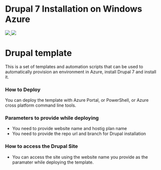 # Drupal 7 Installation on Windows Azure
<a href="https://portal.azure.com/#create/Microsoft.Template/uri/https%3A%2F%2Fraw.githubusercontent.com%2Fgopikap%2Fazure-quickstart-templates%2Fdevelopment-shibboleth%2Fdrupal-on-azure%2Fdrupaldeploy.json" target="_blank">
    <img src="http://azuredeploy.net/deploybutton.png"/>
</a>
<a href="http://armviz.io/#/?load=https%3A%2F%2Fraw.githubusercontent.com%2Fgopikap%2Fazure-quickstart-templates%2Fdevelopment-shibboleth%2Fdrupal-on-azure%2Fdrupaldeploy.json" target="_blank">
    <img src="http://armviz.io/visualizebutton.png"/>
</a>

# Drupal template 

This is a set of templates and automation scripts that can be used to automatically provision an environment in Azure, install Drupal 7 and install it.


### How to Deploy
You can deploy the template with Azure Portal, or PowerShell, or Azure cross platform command line tools.

### Parameters to provide while deploying
* You need to provide website name and hostig plan name
* You need to provide the repo url and branch for Drupal installation

### How to access the Drupal Site
* You can access the site using the website name you provide as the paramater while deploying the template. 
